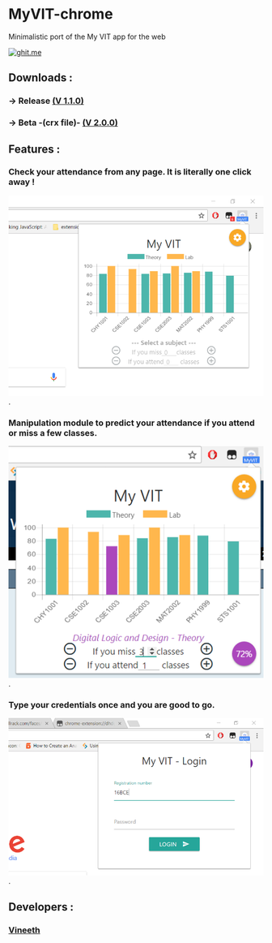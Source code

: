 # MyVIT-chrome
Minimalistic port of the My VIT app for the web

[![ghit.me](https://ghit.me/badge.svg?repo=GDGVIT/MyVIT-chrome)](https://ghit.me/repo/GDGVIT/MyVIT-chrome)

## Downloads :
### -> Release [(V 1.1.0)](https://chrome.google.com/webstore/detail/my-vit/mlfcodpjdcbjmmadjhegigifalklgbnm?hl=en-US)
### -> Beta -(crx file)- [(V 2.0.0)](https://github.com/technophilic/MyVIT-chrome/blob/master/app.crx?raw=true)

## Features :
### Check your attendance from any page. It is literally one click away !
<img src="snips/Capture1.PNG">.
### Manipulation module to predict your attendance if you attend or miss a few classes.
<img src="snips/Capture2.PNG">.
### Type your credentials once and you are good to go.
<img src="snips/Capture3.PNG">.

## Developers :
### [Vineeth](https://github.com/technophilic)
